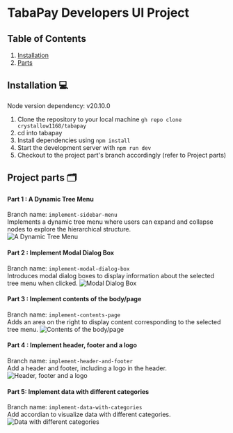 # TabaPay Developers UI Project

## Table of Contents

1. [Installation](#installation)
2. [Parts](#parts)

## Installation 💻

Node version dependency: v20.10.0

1. Clone the repository to your local machine `gh repo clone crystallow1168/tabapay`
2. cd into tabapay
3. Install dependencies using `npm install`
4. Start the development server with `npm run dev`
5. Checkout to the project part's branch accordingly (refer to Project parts)

## Project parts 🗂️

#### Part 1 : A Dynamic Tree Menu

Branch name: `implement-sidebar-menu`  
Implements a dynamic tree menu where users can expand and collapse nodes to explore the hierarchical structure.  
![A Dynamic Tree Menu](https://lh3.googleusercontent.com/drive-viewer/AKGpihauEntsb4N1q-Ve2uMOZT-Y9VkY493B9E36O5vJUwFyUyUwgy3ZPZfg0rsWORGq0DKiG9YtBC7OTuxp9WHl_o_hiXq3Eg=w1480-h1323)

#### Part 2 : Implement Modal Dialog Box

Branch name: `implement-modal-dialog-box`  
Introduces modal dialog boxes to display information about the selected tree menu when clicked.
![Modal Dialog Box](https://lh3.googleusercontent.com/drive-viewer/AKGpihYOMaKAPD9vp1rT1zq2Cb_n_XLPOljgTYnfejhpvduukbZO3QnivPzuwR7vsTZ4SNd_OEc8DnymocGs3gv4eQ1YCKo2Sg=w893-h1323)

#### Part 3 : Implement contents of the body/page

Branch name: `implement-contents-page`  
Adds an area on the right to display content corresponding to the selected tree menu.
![Contents of the body/page](https://lh3.googleusercontent.com/drive-viewer/AKGpihZpDkZFCOuVhDB3mrDhOPWQsTKD9nphvcWIzByLaLqZRfyCNtfy9n4RO-5qwbEPl1ePGJ4I9psXKOzivZM2gu_D2kcqvg=w893-h1323)

#### Part 4 : Implement header, footer and a logo

Branch name: `implement-header-and-footer`  
Add a header and footer, including a logo in the header.
![Header, footer and a logo](https://lh3.googleusercontent.com/u/0/drive-viewer/AKGpihYV_Vuncw8q1walqsWY6Rhn-CYdRKcmE7qcYEX6vIQFYvn9f3UFz1smrI1833NGIDB3b7L6OzFx2wnPiPjE_YXThRMf=w1349-h891)

#### Part 5: Implement data with different categories

Branch name: `implement-data-with-categories`  
Add accordian to visualize data with different categories.
![Data with different categories](https://lh3.googleusercontent.com/u/2/drive-viewer/AKGpihZizH6h7dOZt1A6CWz2E0QEZvcnlJhH8zMmp54D9YqnO8Dpxi_TMsvA7hjkxQ7psQTKOJ1PbUDEX3gcbfYoRz2j1cjd8g=w1478-h1322)
